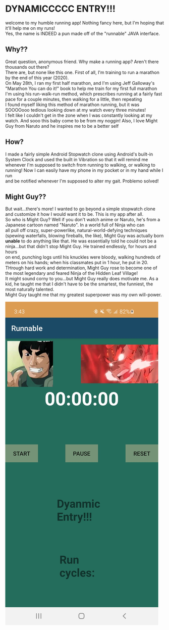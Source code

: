 # DYNAMICCCCC ENTRY!!!

welcome to my humble running app! Nothing fancy here, but I'm hoping that it'll help me on my runs!  
Yes, the name is INDEED a pun made off of the "runnable" JAVA interface.  

## Why??
Great question, anonymous friend. Why make a running app? Aren't there thousands out there?  
There are, but none like this one. First of all, I'm training to run a marathon by the end of this year (2020).  
On May 28th, I ran my first half marathon, and I'm using Jeff Galloway's "Marathon You can do it!" book to help me train for my first full marathon  
I'm using his run-walk-run method, which prescribes running at a fairly fast pace for a couple minutes, then walking for a little, then repeating  
I found myself liking this method of marathon running, but it was SOOOOooo tedious looking down at my watch every three minutes!  
I felt like I couldn't get in the zone when I was constantly looking at my watch. And sooo this baby come to be from my noggin!
Also, I love Might Guy from Naruto and he inspires me to be a better self

## How?
I made a fairly simple Android Stopwatch clone using Android's built-in System Clock and used the built in Vibration so that it will remind me  
whenever I'm supposed to switch from running to walking, or walking to running! Now I can easily have my phone in my pocket or in my hand while I run  
and be notified whenever I'm supposed to alter my gait. Problemo solved!

## Might Guy??
But wait...there's more! I wanted to go beyond a simple stopwatch clone and customize it how I would want it to be. This is my app after all.  
So who is Might Guy? Well if you don't watch anime or Naruto, he's from a Japanese cartoon named "Naruto". In a world full of Ninja who can  
all pull off crazy, super-powerlike, natural-world-defying techniques (spewing waterfalls, blowing fireballs, the like), Might Guy was actually born  
**unable** to do anything like that. He was essentially told he could not be a ninja...but that didn't stop Might Guy. He trained endlessly, for hours and hours  
on end, punching logs until his knuckles were bloody, walking hundreds of meters on his hands; when his classmates put in 1 hour, he put in 20.  
THrough hard work and determination, Might Guy rose to become one of the most legendary and feared Ninja of the Hidden Leaf Village!  
It might sound corny to you...but Might Guy really does motivate me. As a kid, he taught me that I didn't have to be the smartest, the funniest, the most naturally talented.  
Might Guy taught me that my greatest superpower was my own will-power. 

![](runnable.jpg)